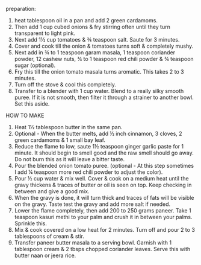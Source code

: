 preparation:
1. heat tablespoon oil in a pan and add 2 green cardamoms.
2. Then add 1 cup cubed onions & fry stirring often until they turn transparent to light
pink.
3. Next add 1½ cup tomatoes & ¾ teaspoon salt. Saute for 3 minutes.
4. Cover and cook till the onion & tomatoes turns soft & completely mushy.
5. Next add in ¾ to 1 teaspoon garam masala, 1 teaspoon coriander powder, 12 cashew
nuts, ¾ to 1 teaspoon red chili powder & ¾ teaspoon sugar (optional).
6. Fry this till the onion tomato masala turns aromatic. This takes 2 to 3 minutes.
7. Turn off the stove & cool this completely.
8. Transfer to a blender with 1 cup water. Blend to a really silky smooth puree. If it is not
smooth, then filter it through a strainer to another bowl. Set this aside.

HOW TO MAKE 

1. Heat 1½ tablespoon butter in the same pan.
2. Optional - When the butter melts, add ½ inch cinnamon, 3 cloves, 2 green cardamoms
& 1 small bay leaf.
3. Reduce the flame to low, saute 1½ teaspoon ginger garlic paste for 1 minute. It should
begin to smell good and the raw smell should go away. Do not burn this as it will leave
a bitter taste.
4. Pour the blended onion tomato puree. (optional - At this step sometimes I add ¼
teaspoon more red chili powder to adjust the color).
5. Pour ½ cup water & mix well. Cover & cook on a medium heat until the gravy thickens
& traces of butter or oil is seen on top. Keep checking in between and give a good mix.
6. When the gravy is done, it will turn thick and traces of fats will be visible on the gravy.
Taste test the gravy and add more salt if needed.
7. Lower the flame completely, then add 200 to 250 grams paneer. Take 1 teaspoon
kasuri methi to your palm and crush it in between your palms. Sprinkle this.
8. Mix & cook covered on a low heat for 2 minutes. Turn off and pour 2 to 3 tablespoons of
cream & stir.
9. Transfer paneer butter masala to a serving bowl. Garnish with 1 tablespoon cream & 2
tbsps chopped coriander leaves. Serve this with butter naan or jeera rice.
